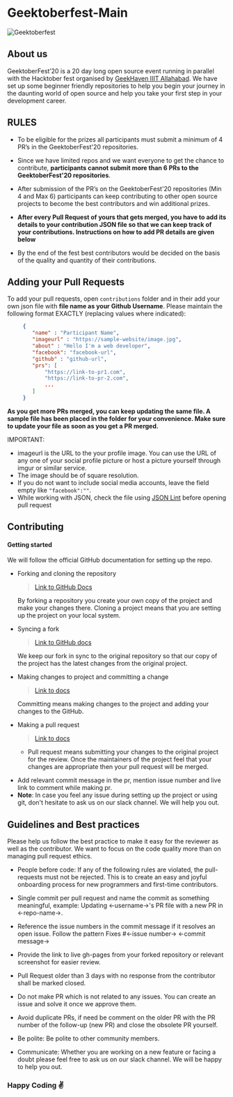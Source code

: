 # Geektoberfest-Main

![Geektoberfest](https://i.imgur.com/iKygvxX.jpg)

## About us

GeektoberFest’20 is a 20 day long open source event running in parallel with the Hacktober fest organised by [GeekHaven IIIT Allahabad](https://geekhaven.iiita.ac.in). We have set up some beginner friendly repositories to help you begin your journey in the daunting world of open source and help you take your first step in your development career. 


## RULES
- To be eligible for the prizes all participants must submit a minimum of 4 PR’s in the GeektoberFest'20 repositories.

- Since we have limited repos and we want everyone to get the chance to contribute, **participants cannot submit more than 6 PRs to the GeektoberFest'20 repositories**.

- After submission of the PR’s on the GeektoberFest'20 repositories (Min 4 and Max 6) participants can keep contributing to other open source projects to become the best contributors and win additional prizes.

- **After every Pull Request of yours that gets merged, you have to add its details to your contribution JSON file so that we can keep track of your contributions. Instructions on how to add PR details are given below**

- By the end of the fest best contributors would be decided on the basis of the quality and quantity of their contributions.

## Adding your Pull Requests

To add your pull requests, open `contributions` folder and in their add your own json file with **file name as your Github Username**. Please maintain the following format EXACTLY (replacing values where indicated):
```json
     {
        "name" : "Participant Name",
        "imageurl" : "https://sample-website/image.jpg",
        "about" : "Hello I'm a web developer",
        "facebook": "facebook-url",
        "github" : "github-url",
        "prs": [
            "https://link-to-pr1.com",
            "https://link-to-pr-2.com",
            ...
        ]
     }
```
**As you get more PRs merged, you can keep updating the same file. A sample file has been placed in the folder for your convenience. Make sure to update your file as soon as you get a PR merged.**

IMPORTANT:
- imageurl is the URL to the your profile image. You can use the URL of any one of your social profile picture or host a picture yourself through imgur or similar service.
- The image should be of square resolution.
- If you do not want to include social media accounts, leave the field empty like `"facebook":""`.
- While working with JSON, check the file using [JSON Lint](https://jsonlint.com/) before opening pull request

## Contributing

#### Getting started

We will follow the official GitHub documentation for setting up the repo.

- Forking and cloning the repository

  > [Link to GitHub Docs](https://help.github.com/articles/fork-a-repo/#step-2-create-a-local-clone-of-your-fork)

  By forking a repository you create your own copy of the project and make your changes there. Cloning a project means that you are setting up the project on your local system.

- Syncing a fork

  > [Link to GitHub docs](https://help.github.com/articles/syncing-a-fork/)

  We keep our fork in sync to the original repository so that our copy of the project has the latest changes from the original project.

- Making changes to project and committing a change

  > [Link to docs](https://dont-be-afraid-to-commit.readthedocs.io/en/latest/git/commandlinegit.html#commit-your-changes)

  Committing means making changes to the project and adding your changes to the GitHub.

- Making a pull request

  > [Link to docs](https://help.github.com/articles/about-pull-requests/)

  - Pull request means submitting your changes to the original project for the review. Once the maintainers of the project feel that your changes are appropriate then your pull request will be merged.

* Add relevant commit message in the pr, mention issue number and live link to comment while making pr.
* **Note**: In case you feel any issue during setting up the project or using git, don't hesitate to ask us on our slack channel. We will help you out.

## Guidelines and Best practices

Please help us follow the best practice to make it easy for the reviewer as well as the contributor. We want to focus on the code quality more than on managing pull request ethics.

- People before code: If any of the following rules are violated, the pull-requests must not be rejected. This is to create an easy and joyful onboarding process for new programmers and first-time contributors.

- Single commit per pull request and name the commit as something meaningful, example: Updating <-username->'s PR file with a new PR in <-repo-name->.

- Reference the issue numbers in the commit message if it resolves an open issue. Follow the pattern Fixes #<-issue number-> <-commit message->

- Provide the link to live gh-pages from your forked repository or relevant screenshot for easier review.

- Pull Request older than 3 days with no response from the contributor shall be marked closed.

- Do not make PR which is not related to any issues. You can create an issue and solve it once we approve them.

- Avoid duplicate PRs, if need be comment on the older PR with the PR number of the follow-up (new PR) and close the obsolete PR yourself.

- Be polite: Be polite to other community members.

- Communicate: Whether you are working on a new feature or facing a doubt please feel free to ask us on our slack channel. We will be happy to help you out.

### Happy Coding :v: